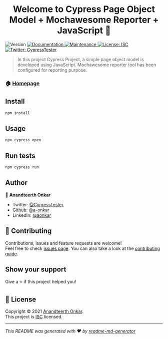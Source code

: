 <h1 align="center">Welcome to Cypress Page Object Model + Mochawesome Reporter + JavaScript 👋</h1>
<p>
  <img alt="Version" src="https://img.shields.io/badge/version- v0.1-blue.svg?cacheSeconds=2592000" />
  <a href="https://github.com/a-onkar/Cypress-Page-Object-Model#readme" target="_blank">
    <img alt="Documentation" src="https://img.shields.io/badge/documentation-yes-brightgreen.svg" />
  </a>
  <a href="https://github.com/a-onkar/Cypress-Page-Object-Model/graphs/commit-activity" target="_blank">
    <img alt="Maintenance" src="https://img.shields.io/badge/Maintained%3F-yes-green.svg" />
  </a>
  <a href="https://github.com/a-onkar/Cypress-Page-Object-Model/blob/master/LICENSE" target="_blank">
    <img alt="License: ISC" src="https://img.shields.io/github/license/a-onkar/Cypress Page Object Model + Mochawesome Reporter + JavaScript" />
  </a>
  <a href="https://twitter.com/CypressTester" target="_blank">
    <img alt="Twitter: CypressTester" src="https://img.shields.io/twitter/follow/CypressTester.svg?style=social" />
  </a>
</p>

> In this project Cypress Project, a simple page object model is developed using JavaScript. Mochawesome reporter tool has been configured for reporting purpose. 

### 🏠 [Homepage](https://github.com/a-onkar/Cypress-Page-Object-Model#readme)

## Install

```sh
npm install
```

## Usage

```sh
npx cypress open
```

## Run tests

```sh
npm cypress run
```

## Author

👤 **Anandteerth Onkar**

* Twitter: [@CypressTester](https://twitter.com/CypressTester)
* Github: [@a-onkar](https://github.com/a-onkar)
* LinkedIn: [@aonkar](https://linkedin.com/in/aonkar)

## 🤝 Contributing

Contributions, issues and feature requests are welcome!<br />Feel free to check [issues page](https://github.com/a-onkar/Cypress-Page-Object-Model/issues). You can also take a look at the [contributing guide](https://github.com/a-onkar/Cypress-Page-Object-Model/blob/master/CONTRIBUTING.md).

## Show your support

Give a ⭐️ if this project helped you!

## 📝 License

Copyright © 2021 [Anandteerth Onkar](https://github.com/a-onkar).<br />
This project is [ISC](https://github.com/a-onkar/Cypress-Page-Object-Model/blob/master/LICENSE) licensed.

***
_This README was generated with ❤️ by [readme-md-generator](https://github.com/kefranabg/readme-md-generator)_